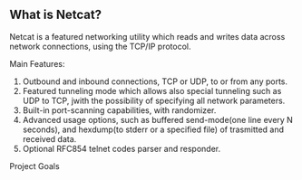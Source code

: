 What is Netcat?
---
Netcat is a featured networking utility which reads and writes data across network connections, using the TCP/IP protocol.

Main Features:  
1. Outbound and inbound connections, TCP or UDP, to or from any ports.
2. Featured tunneling mode which allows also special tunneling such as UDP to TCP, jwith the possibility of specifying all network parameters.
3. Built-in port-scanning capabilities, with randomizer.
4. Advanced usage options, such as buffered send-mode(one line every N seconds), and hexdump(to stderr or a specified file) of trasmitted and received data.
5. Optional RFC854 telnet codes parser and responder.

Project Goals

